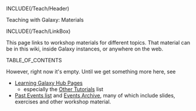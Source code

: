 INCLUDE(/Teach/Header)

<div class="title">Teaching with Galaxy: Materials</div>

INCLUDE(/Teach/LinkBox)

This page links to workshop materials for different topics.  That material can be in this wiki, inside Galaxy instances, or anywhere on the web.

TABLE_OF_CONTENTS

However, right now it's empty.  Until we get something more here, see

* [Learning Galaxy Hub Pages](/Learn)
  * especially the [Other Tutorials](/Learn.md#other-tutorials) list
* [Past Events list](/Events.md#past-events) and [Events Archive](/Events/Archive), many of which include slides, exercises and other workshop material.
